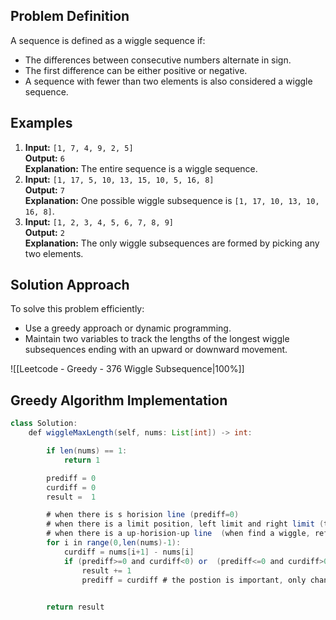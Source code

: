 
## Problem Definition

A sequence is defined as a wiggle sequence if:

- The differences between consecutive numbers alternate in sign.
- The first difference can be either positive or negative.
- A sequence with fewer than two elements is also considered a wiggle sequence.

## Examples

1. **Input:** `[1, 7, 4, 9, 2, 5]`  
    **Output:** `6`  
    **Explanation:** The entire sequence is a wiggle sequence.
2. **Input:** `[1, 17, 5, 10, 13, 15, 10, 5, 16, 8]`  
    **Output:** `7`  
    **Explanation:** One possible wiggle subsequence is `[1, 17, 10, 13, 10, 16, 8]`.
3. **Input:** `[1, 2, 3, 4, 5, 6, 7, 8, 9]`  
    **Output:** `2`  
    **Explanation:** The only wiggle subsequences are formed by picking any two elements.

## Solution Approach

To solve this problem efficiently:

- Use a greedy approach or dynamic programming.
- Maintain two variables to track the lengths of the longest wiggle subsequences ending with an upward or downward movement.

![[Leetcode - Greedy - 376 Wiggle Subsequence|100%]]
## Greedy Algorithm Implementation

```java
class Solution:
    def wiggleMaxLength(self, nums: List[int]) -> int:

        if len(nums) == 1:
            return 1

        prediff = 0
        curdiff = 0
        result =  1

        # when there is s horision line (prediff=0)
        # when there is a limit position, left limit and right limit (two index, prediff default = 0)
        # when there is a up-horision-up line  (when find a wiggle, refresh the prediff)
        for i in range(0,len(nums)-1): 
            curdiff = nums[i+1] - nums[i]
            if (prediff>=0 and curdiff<0) or  (prediff<=0 and curdiff>0) :
                result += 1
                prediff = curdiff # the postion is important, only change when there is a wiggle

            
        return result
```